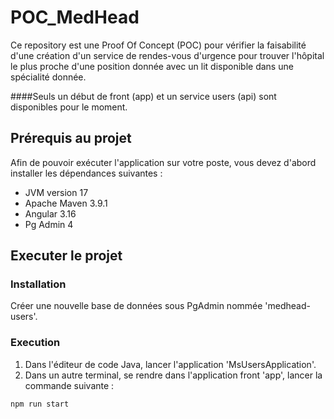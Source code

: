 # POC_MedHead

Ce repository est une Proof Of Concept (POC) pour vérifier la faisabilité d'une création d'un service de rendes-vous d'urgence pour trouver l'hôpital le plus proche d'une position donnée avec un lit disponible dans une spécialité donnée.

####Seuls un début de front (app) et un service users (api) sont disponibles pour le moment.

## Prérequis au projet
Afin de pouvoir exécuter l'application sur votre poste, vous devez d'abord installer les dépendances suivantes :
* JVM version 17
* Apache Maven 3.9.1
* Angular 3.16
* Pg Admin 4

## Executer le projet
### Installation
Créer une nouvelle base de données sous PgAdmin nommée 'medhead-users'.

### Execution
1. Dans l'éditeur de code Java, lancer l'application 'MsUsersApplication'.
2. Dans un autre terminal, se rendre dans l'application front 'app', lancer la commande suivante :
```bash
npm run start
```
